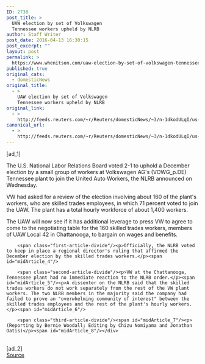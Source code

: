 ```yaml
---
ID: 2738
post_title: >
  UAW election by set of Volkswagen
  Tennessee workers upheld by NLRB
author: Staff Writer
post_date: 2016-04-13 16:30:15
post_excerpt: ""
layout: post
permalink: >
  https://www.whenitson.com/uaw-election-by-set-of-volkswagen-tennessee-workers-upheld-by-nlrb/
published: true
original_cats:
  - domesticNews
original_title:
  - >
    UAW election by set of Volkswagen
    Tennessee workers upheld by NLRB
original_link:
  - >
    http://feeds.reuters.com/~r/Reuters/domesticNews/~3/n-1dkodULqI/us-volkswagen-uaw-idUSKCN0XA1WU
canonical_url:
  - >
    http://feeds.reuters.com/~r/Reuters/domesticNews/~3/n-1dkodULqI/us-volkswagen-uaw-idUSKCN0XA1WU
---
```

 [ad_1]
<br><div id="articleText">
<span id="midArticle_start"/>

<span id="midArticle_0"/><span class="focusParagraph" readability="5"><p><span class="articleLocatio&lt;/span&gt;n">The U.S. National Labor Relations Board voted 2-1 to uphold a December election by a small group of workers at Volkswagen AG's (<span id="symbol_VOWG_p.DE_0">VOWG_p.DE</span>) Tennessee plant to join the United Auto Workers, the NLRB announced on Wednesday.</span></p></span><span id="midArticle_1"/><p>VW had asked for a review of the election involving about 160 of the plant's workers, who are skilled trades employees, in which 71 percent voted to join the UAW. The plant has a total hourly workforce of about 1,400 workers.</p><span id="midArticle_2"/><p>The UAW will now see if it has additional leverage to press VW to agree to come to the negotiating table for the 160 skilled trades workers, members of UAW Local 42 in Chattanooga, to bargain on wages and benefits.</p><span id="midArticle_3"/>
        
        <span class="first-article-divide"/><p>Officially, the NLRB voted to keep in place a regional director's ruling that affirmed the December election by the skilled trades workers.</p><span id="midArticle_4"/>
        
        <span class="second-article-divide"/><p>VW at the Chattanooga, Tennessee plant had no immediate reaction to the NLRB order.</p><span id="midArticle_5"/><p>A dissenter on the NLRB said that the skilled trades workers do not work separately from the rest of the VW plant workers. The two NLRB members in the majority said the company had failed to prove an "overwhelming community of interest" between the skilled trades employees and the rest of the plant's hourly workers.</p><span id="midArticle_6"/>
        
        <span class="third-article-divide"/><span id="midArticle_7"/><p> (Reporting by Bernie Woodall; Editing by Chizu Nomiyama and Jonathan Oatis)</p><span id="midArticle_8"/></div>
<br>[ad_2]
<br><a href="http://feeds.reuters.com/~r/Reuters/domesticNews/~3/n-1dkodULqI/us-volkswagen-uaw-idUSKCN0XA1WU">Source </a>